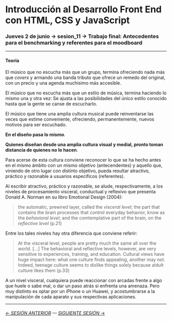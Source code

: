# Introducción al Desarrollo Front End con HTML, CSS y JavaScript

### Jueves 2 de junio → sesion_11 → Trabajo final: Antecedentes para el benchmarking y referentes para el moodboard

- - - - - -

#### Teoría

El músico que no escucha más que un grupo, termina ofreciendo nada más que *covers* y armando una banda tributo que ofrece un remedo del original, con un precio y una agenda muchísimo más accesible.

El músico que no escucha más que un estilo de música, termina haciendo lo mismo una y otra vez: Se ajusta a las posibilidades del único estilo conocido hasta que la gente se canse de escucharlo.

El músico que tiene una amplia cultura musical puede reinventarse las veces que estime conveniente, ofreciendo, permanentemente, nuevos motivos para ser escuchado. 

**En el diseño pasa lo mismo**. 

**Quienes diseñan desde una amplia cultura visual y medial, pronto toman distancia de quienes no lo hacen**.

Para acerse de esta cultura conviene reconocer lo que se ha hecho antes en el mismo ámbito con un mismo objetivo (antecendentes) y aquello que, viniendo de otro lugar con distinto objetivo, pueda resultar atractivo, práctico y razonable a usuarios específicos (referentes).

Al escribir atractivo, práctico y razonable, se alude, respectivamente, a los niveles de procesamiento visceral, conductual y reflexivo que presenta Donald A. Norman en su libro Emotional Design (2004): 

> the automatic, prewired layer, called the *visceral level*; the part that contains the brain processes that control everyday behavior, know as the *behavioral level*; and the comtemplative part of the brain, on the *reflective level* (p.21) 

Entre los tales niveles hay otra diferencia que conviene referir: 

> At the visceral level, people are pretty much the same all over the world. […] The behavioral and reflective levels, however, are very sensitive to experiences, training, and education. Cultural views have huge impact here: what one culture finds appealing, another may not. Indeed, teenage culture seems to dislike things solely because aldult culture likes them (p.33)

A un nivel visceral, cualquiera puede reaccionar con arcadas frente a algo que huele o sabe mal, o dar un paso atrás si enfrenta una amenaza. Pero muy distinto es optar por un iPhone o un Huawei, y acostumbrarse a la manipulación de cada aparato y sus respectivas aplicaciones.

- - - - - - - 

###### [← SESIÓN ANTERIOR](https://github.com/profesorfaco/front-end/tree/main/sesion_10) — [SIGUIENTE SESIÓN →](https://github.com/profesorfaco/front-end/tree/main/sesion_12)
